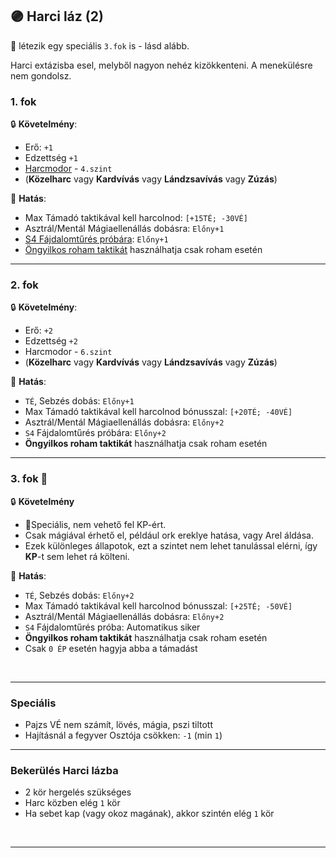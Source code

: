 ## 🟣 Harci láz (2)

🔆 létezik egy speciális `3.fok` is - lásd alább.

Harci extázisba esel, melyből nagyon nehéz kizökkenteni. A menekülésre nem gondolsz.
### 1. fok

🔒 **Követelmény**:
- Erő: `+1`
- Edzettség `+1`
- [Harcmodor](../kepzettsegek.primer.harci/harcmodor.md) - `4.szint`
- (**Közelharc** vagy **Kardvívás** vagy **Lándzsavívás** vagy **Zúzás**)

🌟 **Hatás**:
- Max Támadó taktikával kell harcolnod: `[+15TÉ; -30VÉ]`
- Asztrál/Mentál Mágiaellenállás dobásra: `Előny+1`
- [S4 Fájdalomtűrés próbára](../061_03_sebesules.md#s4-kateg%C3%B3ri%C3%A1s-f%C3%A1jdalomt%C5%B1r%C3%A9s): `Előny+1`
- [Öngyilkos roham taktikát](../065_02_harci_taktikak.md#%C3%B6ngyilkos-roham-taktika) használhatja csak roham esetén

---
### 2. fok

🔒 **Követelmény**:
- Erő: `+2`
- Edzettség `+2`
- Harcmodor - `6.szint`
- (**Közelharc** vagy **Kardvívás** vagy **Lándzsavívás** vagy **Zúzás**)

🌟 **Hatás**:
- `TÉ`, Sebzés dobás: `Előny+1`
- Max Támadó taktikával kell harcolnod bónusszal: `[+20TÉ; -40VÉ]`
- Asztrál/Mentál Mágiaellenállás dobásra: `Előny+2`
- `S4` Fájdalomtűrés próbára: `Előny+2`
- **Öngyilkos roham taktikát** használhatja csak roham esetén

---
### 3. fok 🔆

🔒 **Követelmény**
- 🔆Speciális, nem vehető fel KP-ért.
- Csak mágiával érhető el, például ork ereklye hatása, vagy Arel áldása.
- Ezek különleges állapotok, ezt a szintet nem lehet tanulással elérni, így **KP**-t sem lehet rá költeni.

🌟 **Hatás**:
- `TÉ`, Sebzés dobás: `Előny+2`
- Max Támadó taktikával kell harcolnod bónusszal: `[+25TÉ; -50VÉ]`
- Asztrál/Mentál Mágiaellenállás dobásra: `Előny+2`
- `S4` Fájdalomtűrés próba: Automatikus siker
- **Öngyilkos roham taktikát** használhatja csak roham esetén
- Csak `0 ÉP` esetén hagyja abba a támadást

<br />

---
### Speciális

- Pajzs VÉ nem számít, lövés, mágia, pszi tiltott
- Hajításnál a fegyver Osztója csökken: `-1`  (min `1`)

---
### Bekerülés Harci lázba

- 2 kör hergelés szükséges
- Harc közben elég `1` kör
- Ha sebet kap (vagy okoz magának), akkor szintén elég `1` kör

<br />

---
